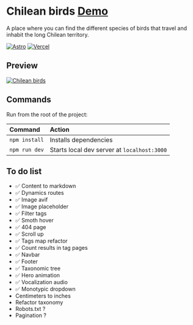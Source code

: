 # Chilean birds [Demo](https://chilean-birds.vercel.app)

A place where you can find the different species of birds that travel and inhabit the long Chilean territory.

[![Astro](https://img.shields.io/badge/-astro-%23171424?style=flat&logo=astro)](https://chilean-birds.vercel.app)
[![Vercel](https://img.shields.io/badge/vercel-%23000000.svg?style=flat&logo=vercel&logoColor=white)](https://chilean-birds.vercel.app)

## Preview

<a href="https://chilean-birds.vercel.app"><img src="https://i.ibb.co/CHVPGNc/ezgif-3-fa55919023.gif" alt="Chilean birds" /></a>

## Commands

Run from the root of the project:

| Command       | Action                                      |
| :------------ | :------------------------------------------ |
| `npm install` | Installs dependencies                       |
| `npm run dev` | Starts local dev server at `localhost:3000` |

## To do list

- ✅ Content to markdown
- ✅ Dynamics routes
- ✅ Image avif
- ✅ Image placeholder
- ✅ Filter tags
- ✅ Smoth hover
- ✅ 404 page
- ✅ Scroll up
- ✅ Tags map refactor
- ✅ Count results in tag pages
- ✅ Navbar
- ✅ Footer
- ✅ Taxonomic tree
- ✅ Hero animation
- ✅ Vocalization audio
- ✅ Monotypic dropdown
- Centimeters to inches
- Refactor taxonomy
- Robots.txt ?
- Pagination ?
